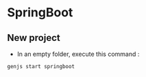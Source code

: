 # SpringBoot

## New project

* In an empty folder, execute this command :
```
genjs start springboot
```
